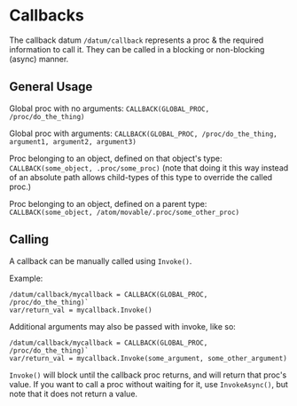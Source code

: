 # Callbacks #
The callback datum `/datum/callback` represents a proc & the required information to call it. They can be called in a blocking or non-blocking (async) manner.

## General Usage ##
Global proc with no arguments: `CALLBACK(GLOBAL_PROC, /proc/do_the_thing)`

Global proc with arguments: `CALLBACK(GLOBAL_PROC, /proc/do_the_thing, argument1, argument2, argument3)`

Proc belonging to an object, defined on that object's type: `CALLBACK(some_object, .proc/some_proc)` (note that doing it this way instead of an absolute path allows child-types of this type to override the called proc.)

Proc belonging to an object, defined on a parent type: `CALLBACK(some_object, /atom/movable/.proc/some_other_proc)`

## Calling ##
A callback can be manually called using `Invoke()`.

Example:
```
/datum/callback/mycallback = CALLBACK(GLOBAL_PROC, /proc/do_the_thing)`
var/return_val = mycallback.Invoke()
```

Additional arguments may also be passed with invoke, like so:
```
/datum/callback/mycallback = CALLBACK(GLOBAL_PROC, /proc/do_the_thing)`
var/return_val = mycallback.Invoke(some_argument, some_other_argument)
```

`Invoke()` will block until the callback proc returns, and will return that proc's value. If you want to call a proc without waiting for it, use `InvokeAsync()`, but note that it does not return a value.
